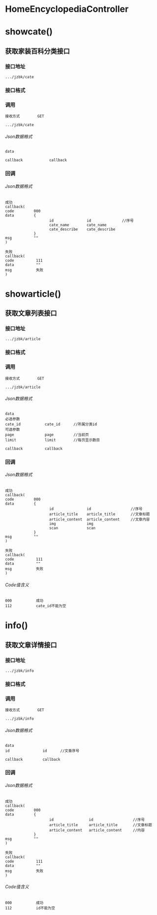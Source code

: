 # HomeEncyclopediaController #
# showcate() #
## 获取家装百科分类接口


### 接口地址


```
.../jzbk/cate
```

### 接口格式

### 调用

```
接收方式        GET
```

```
.../jzbk/cate
```

###### Json数据格式
```
data

callback            callback
```

### 回调
###### Json数据格式

```
成功
callback(
code         000
data         {
                    id               id              //序号
                    cate_name        cate_name 
                    cate_describe    cate_describe
             }
msg          ""
)
```

```
失败
callback(
code          111
data          ""
msg           失败
)
```
# showarticle() #
## 获取文章列表接口


### 接口地址


```
.../jzbk/article
```

### 接口格式

### 调用

```
接收方式        GET
```

```
.../jzbk/article
```

###### Json数据格式
```
data
必选参数
cate_id           cate_id      //所属分类id
可选参数 
page              page         //当前页
limit             limit        //每页显示数目

callback          callback
```

### 回调
###### Json数据格式

```
成功
callback(
code         000
data         {
                    id               id                  //序号
                    article_title    article_title       //文章标题
                    article_content  article_content     //文章内容
                    img              img
                    scan             scan
             }
msg          ""
)
```

```
失败
callback(
code          111
data          ""
msg           失败
)
```
###### Code值含义

```
000           成功
112           cate_id不能为空
```
# info()
## 获取文章详情接口


### 接口地址


```
.../jzbk/info
```

### 接口格式

### 调用

```
接收方式        GET
```

```
.../jzbk/info
```

###### Json数据格式
```
data
id               id      //文章序号

callback         callback
```

### 回调
###### Json数据格式

```
成功
callback(
code         000
data         {
                    id                id                  //序号
                    article_title     article_title       //文章标题
                    article_content   article_content     //内容
             }
msg          ""
)
```

```
失败
callback(
code          111
data          ""
msg           失败
)
```
###### Code值含义

```
000           成功
112           id不能为空
```